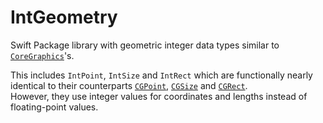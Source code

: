 # IntGeometry
Swift Package library with geometric integer data types similar to [`CoreGraphics`](https://developer.apple.com/documentation/coregraphics)'s.  

This includes `IntPoint`, `IntSize` and `IntRect` which are functionally nearly identical to their counterparts [`CGPoint`](https://developer.apple.com/documentation/corefoundation/cgpoint), [`CGSize`](https://developer.apple.com/documentation/corefoundation/cgsize) and [`CGRect`](https://developer.apple.com/documentation/corefoundation/cgrect).  
However, they use integer values for coordinates and lengths instead of floating-point values.
